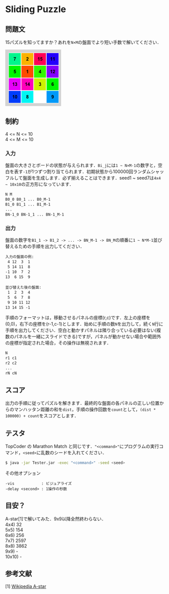 # Sliding Puzzle

## 問題文
15パズルを知ってますか？あれを```N×M```の盤面でより短い手数で解いてください．  
  
![1.gif](image/4x4.gif)

## 制約
4 <= N <= 10  
4 <= M <= 10  

### 入力
盤面の大きさとボードの状態が与えられます．```Bi_j```には```1 ~ N×M-1```の数字と，空白を表す```-1```が1つずつ割り当てられます．初期状態から100000回ランダムシャッフルして盤面を生成します．必ず揃えることはできます．seed1 ~ seed7は```4x4 ~ 10x10```の正方形になっています．
```
N M
B0_0 B0_1 ... B0_M-1
B1_0 B1_1 ... B1_M-1
...
BN-1_0 BN-1_1 ... BN-1_M-1
```

### 出力
盤面の数字を```B1_1 -> B1_2 -> ... -> BN_M-1 -> BN_M```の順番に```1 ~ N*M-1```並び替えるための手順を出力してください．
```
入力の盤面の例:
 4 12  3  1
 5 14 11  8
-1 10  7  2
13  6 15  9

並び替えた後の盤面:
 1  2  3  4
 5  6  7  8
 9 10 11 12
13 14 15 -1
```

手順のフォーマットは，移動させるパネルの座標(r,c)です．左上の座標を(0,0)，右下の座標を(r-1,c-1)とします．始めに手順の数```N```を出力して，続く```N```行に手順を出力してください．空白と動かすパネルは隣り合っている必要はない(複数のパネルを一緒にスライドできる)ですが，パネルが動かせない場合や範囲外の座標が指定された場合，その操作は無視されます．
```
N
r1 c1
r2 c2
...
rN cN
```

## スコア
出力の手順に従ってパズルを解きます．最終的な盤面の各パネルの正しい位置からのマンハッタン距離の和を```dist```，手順の操作回数を```count```として，```(dist * 100000) + count```をスコアとします．

## テスタ
TopCoder の Marathon Match と同じです．```"<command>"```にプログラムの実行コマンド，```<seed>```に乱数のシードを入れてください．
```sh
$ java -jar Tester.jar -exec "<command>" -seed <seed>
```
その他オプション
```
-vis            : ビジュアライズ
-delay <second> : 1操作の秒数
```

## 目安？
A-star[1]で解いてみた．9x9以降全然終わらない．  
4x4) 32  
5x5) 154  
6x6) 256  
7x7) 2597  
8x8) 3862  
9x9) -  
10x10) -  

##  参考文献
[1] [Wikipedia A-star](https://ja.wikipedia.org/wiki/A*)
